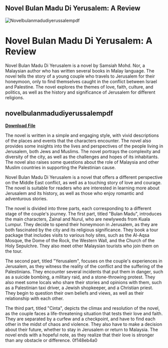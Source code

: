 ## Novel Bulan Madu Di Yerusalem: A Review

 
![Novelbulanmadudiyerussalempdf](https://image.jimcdn.com/app/cms/image/transf/none/path/sc796ba35ee6eda62/image/i62b4db2272588ac8/version/1360072013/image.gif)

 
# Novel Bulan Madu Di Yerusalem: A Review
 
Novel Bulan Madu Di Yerusalem is a novel by Samsiah Mohd. Nor, a Malaysian author who has written several books in Malay language. The novel tells the story of a young couple who travels to Jerusalem for their honeymoon, only to find themselves caught in the conflict between Israel and Palestine. The novel explores the themes of love, faith, culture, and politics, as well as the history and significance of Jerusalem for different religions.
 
## novelbulanmadudiyerussalempdf


[**Download File**](https://www.google.com/url?q=https%3A%2F%2Fssurll.com%2F2tKE1M&sa=D&sntz=1&usg=AOvVaw3ZPyoT_ffEAboQxD3t53fC)

 
The novel is written in a simple and engaging style, with vivid descriptions of the places and events that the characters encounter. The novel also provides some insights into the lives and perspectives of the people living in Jerusalem, both Jews and Muslims. The novel portrays the complexity and diversity of the city, as well as the challenges and hopes of its inhabitants. The novel also raises some questions about the role of Malaysia and other Muslim countries in supporting the Palestinian cause.
 
Novel Bulan Madu Di Yerusalem is a novel that offers a different perspective on the Middle East conflict, as well as a touching story of love and courage. The novel is suitable for readers who are interested in learning more about Jerusalem and its history, as well as those who enjoy romantic and adventurous stories.

The novel is divided into three parts, each corresponding to a different stage of the couple's journey. The first part, titled "Bulan Madu", introduces the main characters, Zainal and Nurul, who are newlyweds from Kuala Lumpur. They decide to spend their honeymoon in Jerusalem, as they are both fascinated by the city and its religious significance. They book a tour package that includes visits to various holy sites, such as the Al-Aqsa Mosque, the Dome of the Rock, the Western Wall, and the Church of the Holy Sepulchre. They also meet other Malaysian tourists who join them on the tour.
 
The second part, titled "Yerusalem", focuses on the couple's experiences in Jerusalem, as they witness the reality of the conflict and the suffering of the Palestinians. They encounter several incidents that put them in danger, such as a suicide bombing, a military raid, and a stone-throwing protest. They also meet some locals who share their stories and opinions with them, such as a Palestinian taxi driver, a Jewish shopkeeper, and a Christian priest. They begin to question their own beliefs and views, as well as their relationship with each other.
 
The third part, titled "Cinta", depicts the climax and resolution of the novel, as the couple faces a life-threatening situation that tests their love and faith. They are separated by a curfew and a checkpoint, and have to find each other in the midst of chaos and violence. They also have to make a decision about their future, whether to stay in Jerusalem or return to Malaysia. The novel ends with a hopeful note, as they realize that their love is stronger than any obstacle or difference.
 0f148eb4a0
